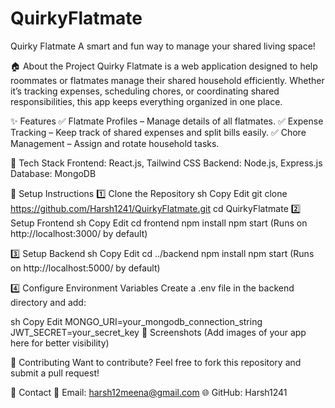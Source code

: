 # QuirkyFlatmate

Quirky Flatmate
A smart and fun way to manage your shared living space!

🏠 About the Project
Quirky Flatmate is a web application designed to help roommates or flatmates manage their shared household efficiently. Whether it’s tracking expenses, scheduling chores, or coordinating shared responsibilities, this app keeps everything organized in one place.

✨ Features
✅ Flatmate Profiles – Manage details of all flatmates.
✅ Expense Tracking – Keep track of shared expenses and split bills easily.
✅ Chore Management – Assign and rotate household tasks.


🚀 Tech Stack
Frontend: React.js, Tailwind CSS
Backend: Node.js, Express.js
Database: MongoDB

🔧 Setup Instructions
1️⃣ Clone the Repository
sh
Copy
Edit
git clone https://github.com/Harsh1241/QuirkyFlatmate.git
cd QuirkyFlatmate
2️⃣ Setup Frontend
sh
Copy
Edit
cd frontend
npm install
npm start
(Runs on http://localhost:3000/ by default)

3️⃣ Setup Backend
sh
Copy
Edit
cd ../backend
npm install
npm start
(Runs on http://localhost:5000/ by default)

4️⃣ Configure Environment Variables
Create a .env file in the backend directory and add:

sh
Copy
Edit
MONGO_URI=your_mongodb_connection_string
JWT_SECRET=your_secret_key
📸 Screenshots
(Add images of your app here for better visibility)

🤝 Contributing
Want to contribute? Feel free to fork this repository and submit a pull request!

📩 Contact
📧 Email: harsh12meena@gmail.com
🌐 GitHub: Harsh1241

